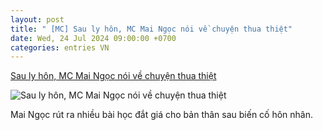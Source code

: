 ```yaml
---
layout: post
title: " [MC] Sau ly hôn, MC Mai Ngọc nói về chuyện thua thiệt"
date: Wed, 24 Jul 2024 09:00:00 +0700
categories: entries VN
---
```

[Sau ly hôn, MC Mai Ngọc nói về chuyện thua thiệt](https://www.saostar.vn/sao-va-doi-song/sau-ly-hon-mc-mai-ngoc-noi-ve-chuyen-thua-thiet-202407231458396516.html)

![Sau ly hôn, MC Mai Ngọc nói về chuyện thua thiệt](https://ss-images.saostar.vn/fb1200png_2/2024/7/23/pc/1721720003934/pfwcwent5k1-zh58o2cuj72-htuc13le893.jpg/fbsscover.png)

Mai Ngọc rút ra nhiều bài học đắt giá cho bản thân sau biến cố hôn nhân.

